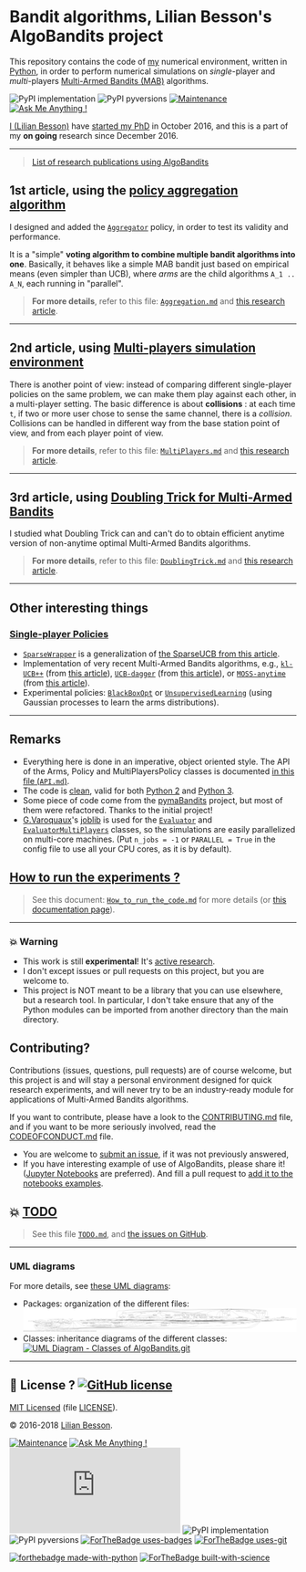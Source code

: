# Bandit algorithms, Lilian Besson's AlgoBandits project
This repository contains the code of [my](http://perso.crans.org/besson/) numerical environment, written in [Python](https://www.python.org/), in order to perform numerical simulations on *single*-player and *multi*-players [Multi-Armed Bandits (MAB)](https://en.wikipedia.org/wiki/Multi-armed_bandit) algorithms.

![PyPI implementation](https://img.shields.io/pypi/implementation/ansicolortags.svg)
![PyPI pyversions](https://img.shields.io/pypi/pyversions/ansicolortags.svg)
[![Maintenance](https://img.shields.io/badge/Maintained%3F-yes-green.svg)](https://GitHub.com/Naereen/AlgoBandits/graphs/commit-activity)
[![Ask Me Anything !](https://img.shields.io/badge/Ask%20me-anything-1abc9c.svg)](https://GitHub.com/Naereen/ama)

[I (Lilian Besson)](http://perso.crans.org/besson/) have [started my PhD](http://perso.crans.org/besson/phd/) in October 2016, and this is a part of my **on going** research since December 2016.

----

> [List of research publications using AlgoBandits](PublicationsWithAlgoBandits.md)

## 1st article, using the [**policy aggregation algorithm**](Aggregation.md)
I designed and added the [`Aggregator`](Policies/Aggregator.py) policy, in order to test its validity and performance.

It is a "simple" **voting algorithm to combine multiple bandit algorithms into one**.
Basically, it behaves like a simple MAB bandit just based on empirical means (even simpler than UCB), where *arms* are the child algorithms `A_1 .. A_N`, each running in "parallel".

> **For more details**, refer to this file: [`Aggregation.md`](Aggregation.md) and [this research article](https://hal.inria.fr/hal-01705292).

----

## 2nd article, using [**Multi-players simulation environment**](MultiPlayers.md)
There is another point of view: instead of comparing different single-player policies on the same problem, we can make them play against each other, in a multi-player setting.
The basic difference is about **collisions** : at each time `t`, if two or more user chose to sense the same channel, there is a *collision*. Collisions can be handled in different way from the base station point of view, and from each player point of view.

> **For more details**, refer to this file: [`MultiPlayers.md`](MultiPlayers.md) and [this research article](https://hal.inria.fr/hal-01629733).

----

## 3rd article, using [**Doubling Trick for Multi-Armed Bandits**](DoublingTrick.md)
I studied what Doubling Trick can and can't do to obtain efficient anytime version of non-anytime optimal Multi-Armed Bandits algorithms.

> **For more details**, refer to this file: [`DoublingTrick.md`](DoublingTrick.md) and [this research article](https://hal.inria.fr/hal-XXX).

----

## Other interesting things
### [Single-player Policies](http://banditslilian.gforge.inria.fr/docs/Policies.html)
- [`SparseWrapper`](http://banditslilian.gforge.inria.fr/docs/Policies.SparseWrapper.html#module-Policies.SparseWrapper) is a generalization of [the SparseUCB from this article](https://arxiv.org/pdf/1706.01383/).
- Implementation of very recent Multi-Armed Bandits algorithms, e.g., [`kl-UCB++`](http://banditslilian.gforge.inria.fr/docs/Policies.klUCBPlusPlus.html) (from [this article](https://hal.inria.fr/hal-01475078)), [`UCB-dagger`](http://banditslilian.gforge.inria.fr/docs/Policies.UCBdagger.html) (from [this article](https://arxiv.org/pdf/1507.07880)),  or [`MOSS-anytime`](http://banditslilian.gforge.inria.fr/docs/Policies.MOSSAnytime.html) (from [this article](http://proceedings.mlr.press/v48/degenne16.pdf)).
- Experimental policies: [`BlackBoxOpt`](http://banditslilian.gforge.inria.fr/docs/Policies.BlackBoxOpt.html) or [`UnsupervisedLearning`](http://banditslilian.gforge.inria.fr/docs/Policies.UnsupervisedLearning.html) (using Gaussian processes to learn the arms distributions).

----

## Remarks
- Everything here is done in an imperative, object oriented style. The API of the Arms, Policy and MultiPlayersPolicy classes is documented [in this file (`API.md`)](API.md).
- The code is [clean](logs/main_pylint_log.txt), valid for both [Python 2](logs/main_pylint_log.txt) and [Python 3](logs/main_pylint3_log.txt).
- Some piece of code come from the [pymaBandits](http://mloss.org/software/view/415/) project, but most of them were refactored. Thanks to the initial project!
- [G.Varoquaux](http://gael-varoquaux.info/)'s [joblib](https://pythonhosted.org/joblib/) is used for the [`Evaluator`](Environment/Evaluator.py) and [`EvaluatorMultiPlayers`](Environment/EvaluatorMultiPlayers.py) classes, so the simulations are easily parallelized on multi-core machines. (Put `n_jobs = -1` or `PARALLEL = True` in the config file to use all your CPU cores, as it is by default).

## [How to run the experiments ?](How_to_run_the_code.md)
> See this document: [`How_to_run_the_code.md`](How_to_run_the_code.md) for more details (or [this documentation page](How_to_run_the_code.html)).

----

### :boom: Warning
- This work is still **experimental**! It's [active research](https://github.com/Naereen/AlgoBandits/graphs/contributors).
- I don't except issues or pull requests on this project, but you are welcome to.
- This project is NOT meant to be a library that you can use elsewhere, but a research tool. In particular, I don't take ensure that any of the Python modules can be imported from another directory than the main directory.

## Contributing?
Contributions (issues, questions, pull requests) are of course welcome, but this project is and will stay a personal environment designed for quick research experiments, and will never try to be an industry-ready module for applications of Multi-Armed Bandits algorithms.

If you want to contribute, please have a look to the [CONTRIBUTING.md](CONTRIBUTING.md) file, and if you want to be more seriously involved, read the [CODEOFCONDUCT.md](CODEOFCONDUCT.md) file.

- You are welcome to [submit an issue](https://github.com/Naereen/AlgoBandits/issues/new), if it was not previously answered,
- If you have interesting example of use of AlgoBandits, please share it! ([Jupyter Notebooks](https://www.jupyter.org/) are preferred). And fill a pull request to [add it to the notebooks examples](notebooks/).

## :boom: [TODO](TODO.md)
> See this file [`TODO.md`](TODO.md), and [the issues on GitHub](https://github.com/Naereen/AlgoBandits/issues).

----

### UML diagrams
For more details, see [these UML diagrams](uml_diagrams/):

- Packages: organization of the different files:
  [![UML Diagram - Packages of AlgoBandits.git](uml_diagrams/packages_AlgoBandits.png)](uml_diagrams/packages_AlgoBandits.svg)
- Classes: inheritance diagrams of the different classes:
  [![UML Diagram - Classes of AlgoBandits.git](uml_diagrams/classes_AlgoBandits.png)](uml_diagrams/classes_AlgoBandits.svg)

----

## :scroll: License ? [![GitHub license](https://img.shields.io/github/license/Naereen/badges.svg)](https://github.com/Naereen/AlgoBandits/blob/master/LICENSE)
[MIT Licensed](https://lbesson.mit-license.org/) (file [LICENSE](LICENSE)).

© 2016-2018 [Lilian Besson](https://GitHub.com/Naereen).

[![Maintenance](https://img.shields.io/badge/Maintained%3F-yes-green.svg)](https://GitHub.com/Naereen/AlgoBandits/graphs/commit-activity)
[![Ask Me Anything !](https://img.shields.io/badge/Ask%20me-anything-1abc9c.svg)](https://GitHub.com/Naereen/ama)
[![Analytics](https://ga-beacon.appspot.com/UA-38514290-17/github.com/Naereen/AlgoBandits/README.md?pixel)](https://GitHub.com/Naereen/AlgoBandits/)
![PyPI implementation](https://img.shields.io/pypi/implementation/ansicolortags.svg)
![PyPI pyversions](https://img.shields.io/pypi/pyversions/ansicolortags.svg)
[![ForTheBadge uses-badges](http://ForTheBadge.com/images/badges/uses-badges.svg)](http://ForTheBadge.com)
[![ForTheBadge uses-git](http://ForTheBadge.com/images/badges/uses-git.svg)](https://GitHub.com/)

[![forthebadge made-with-python](http://ForTheBadge.com/images/badges/made-with-python.svg)](https://www.python.org/)
[![ForTheBadge built-with-science](http://ForTheBadge.com/images/badges/built-with-science.svg)](https://GitHub.com/Naereen/)
